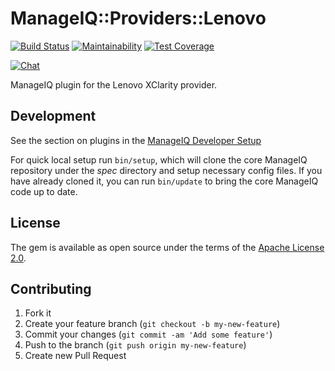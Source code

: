 # ManageIQ::Providers::Lenovo

[![Build Status](https://travis-ci.com/ManageIQ/manageiq-providers-lenovo.svg?branch=master)](https://travis-ci.com/github/ManageIQ/manageiq-providers-lenovo)
[![Maintainability](https://api.codeclimate.com/v1/badges/e94c6eba3b8417ae3164/maintainability)](https://codeclimate.com/github/ManageIQ/manageiq-providers-lenovo/maintainability)
[![Test Coverage](https://api.codeclimate.com/v1/badges/e94c6eba3b8417ae3164/test_coverage)](https://codeclimate.com/github/ManageIQ/manageiq-providers-lenovo/test_coverage)

[![Chat](https://badges.gitter.im/Join%20Chat.svg)](https://gitter.im/ManageIQ/manageiq-providers-lenovo?utm_source=badge&utm_medium=badge&utm_campaign=pr-badge&utm_content=badge)

ManageIQ plugin for the Lenovo XClarity provider.

## Development

See the section on plugins in the [ManageIQ Developer Setup](http://manageiq.org/docs/guides/developer_setup/plugins)

For quick local setup run `bin/setup`, which will clone the core ManageIQ repository under the *spec* directory and setup necessary config files. If you have already cloned it, you can run `bin/update` to bring the core ManageIQ code up to date.

## License

The gem is available as open source under the terms of the [Apache License 2.0](http://www.apache.org/licenses/LICENSE-2.0).

## Contributing

1. Fork it
2. Create your feature branch (`git checkout -b my-new-feature`)
3. Commit your changes (`git commit -am 'Add some feature'`)
4. Push to the branch (`git push origin my-new-feature`)
5. Create new Pull Request
